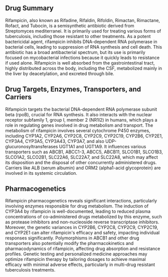 ## Drug Summary
Rifampicin, also known as Rifadine, Rifaldin, Rifoldin, Rimactan, Rimactane, Rofact, and Tubocin, is a semisynthetic antibiotic derived from Streptomyces mediterranei. It is primarily used for treating various forms of tuberculosis, including those resistant to other treatments. As a potent bactericidal agent, rifampicin inhibits DNA-dependent RNA polymerase in bacterial cells, leading to suppression of RNA synthesis and cell death. This antibiotic has a broad antibacterial spectrum, but its use is primarily focused on mycobacterial infections because it quickly leads to resistance if used alone. Rifampicin is well absorbed from the gastrointestinal tract, highly distributed across the body, including the CSF, metabolized mainly in the liver by deacetylation, and excreted through bile.

## Drug Targets, Enzymes, Transporters, and Carriers
Rifampicin targets the bacterial DNA-dependent RNA polymerase subunit beta (rpoB), crucial for RNA synthesis. It also interacts with the nuclear receptor subfamily 1, group I, member 2 (NR1I2) in humans, which plays a role in regulating genes involved in drug metabolism and transport. The metabolism of rifampicin involves several cytochrome P450 enzymes, including CYP1A2, CYP2A6, CYP2C8, CYP2C9, CYP2C19, CYP2B6, CYP2E1, CYP3A4, CYP3A5, CYP3A43, CYP3A7, and also UDP-glucuronosyltransferases UGT1A1 and UGT1A9. It influences various transporters such as ABCB1, ABCC1-3, ABCC5, ABCB11, SLCO1B1, SLCO1B3, SLCO1A2, SLCO2B1, SLC22A6, SLC22A7, and SLC22A8, which may affect its disposition and the disposal of other concurrently administered drugs. Carriers like ALB (serum albumin) and ORM2 (alpha1-acid glycoprotein) are involved in its systemic circulation.

## Pharmacogenetics
Rifampicin pharmacogenetics reveals significant interactions, particularly involving enzymes responsible for drug metabolism. The induction of CYP3A4 by rifampicin is well-documented, leading to reduced plasma concentrations of co-administered drugs metabolized by this enzyme, such as protease inhibitors and non-nucleoside reverse transcriptase inhibitors. Moreover, the genetic variances in CYP2B6, CYP2C8, CYP2C9, CYP2C19, and CYP2E1 can alter rifampicin's efficacy and safety, impacting individual responses significantly. Polymorphisms in ABCB1 and other drug transporters also potentially modify the pharmacokinetics and pharmacodynamics of rifampicin, affecting drug absorption and resistance profiles. Genetic testing and personalized medicine approaches may optimize rifampicin therapy by tailoring dosages to achieve maximal efficacy with minimal adverse effects, particularly in multi-drug resistant tuberculosis treatments.